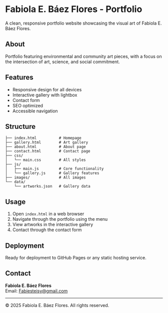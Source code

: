 # Fabiola E. Báez Flores - Portfolio

A clean, responsive portfolio website showcasing the visual art of Fabiola E. Báez Flores.

## About

Portfolio featuring environmental and community art pieces, with a focus on the intersection of art, science, and social commitment.

## Features

- Responsive design for all devices
- Interactive gallery with lightbox
- Contact form
- SEO optimized
- Accessible navigation

## Structure

```
├── index.html          # Homepage
├── gallery.html        # Art gallery
├── about.html          # About page
├── contact.html        # Contact page
├── css/
│   └── main.css        # All styles
├── js/
│   ├── main.js         # Core functionality
│   └── gallery.js      # Gallery features
├── images/             # All images
└── data/
    └── artworks.json   # Gallery data
```

## Usage

1. Open `index.html` in a web browser
2. Navigate through the portfolio using the menu
3. View artworks in the interactive gallery
4. Contact through the contact form

## Deployment

Ready for deployment to GitHub Pages or any static hosting service.

## Contact

**Fabiola E. Báez Flores**  
Email: Fabiesteisy@gmail.com

---

© 2025 Fabiola E. Báez Flores. All rights reserved.